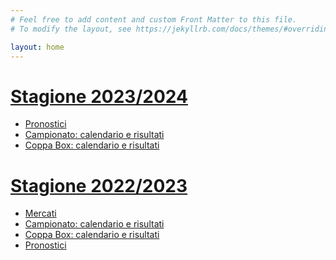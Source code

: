 ```yaml
---
# Feel free to add content and custom Front Matter to this file.
# To modify the layout, see https://jekyllrb.com/docs/themes/#overriding-theme-defaults

layout: home
---
```


<h1><a href="stagioni/2023_2024">Stagione 2023/2024</a></h1>

<ul>
    <li><a href="2023_2024/pronostici/pronostici.html">Pronostici</a></li>
    <li><a href="2023_2024/calendario">Campionato: calendario e risultati</a></li>
    <li><a href="2023_2024/calendario-coppa">Coppa Box:  calendario e risultati</a></li>
</ul>

<h1><a href="2022_2023/">Stagione 2022/2023</a></h1>

<ul>
    <li><a href="2022_2023/mercati">Mercati</a></li>
    <li><a href="2022_2023/calendario">Campionato: calendario e risultati</a></li>
    <li><a href="2022_2023/calendario-coppa">Coppa Box:  calendario e risultati</a></li>
    <li><a href="2022_2023/pronostici/pronostici.html">Pronostici</a></li>
</ul>